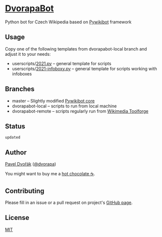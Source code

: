 # [DvorapaBot](https://cs.wikipedia.org/wiki/Wikipedista:DvorapaBot)

Python bot for Czech Wikipedia based on [Pywikibot](https://www.mediawiki.org/wiki/Manual:Pywikibot) framework

## Usage

Copy one of the following templates from dvorapabot-local branch and adjust it to your needs:
- userscripts/[2021.py](https://raw.githubusercontent.com/dvorapa/pywikibot/dvorapabot-local/scripts/userscripts/2021.py) – general template for scripts
- userscripts/[2021-infoboxy.py](https://raw.githubusercontent.com/dvorapa/pywikibot/dvorapabot-local/scripts/userscripts/2021-infoboxy.py) – general template for scripts working with infoboxes

## Branches

- master – Slightly modified [Pywikibot core](https://phabricator.wikimedia.org/diffusion/PWBC/)
- dvorapabot-local – scripts to run from local machine
- dvorapabot-remote – scripts regularly run from [Wikimedia Toolforge](https://tools.wmflabs.org/admin/)

## Status

`updated`

## Author

[Pavel Dvořák](https://cs.wikipedia.org/wiki/Wikipedista:Dvorapa) ([@dvorapa](https://twitter.com/dvorapa))

You might want to buy me a [hot chocolate ☕](https://paypal.me/dvorapa).

## Contributing

Please fill in an issue or a pull request on project's [GitHub page](https://github.com/dvorapa/pywikibot).

## License

[MIT](https://github.com/dvorapa/pywikibot/blob/master/LICENSE)
